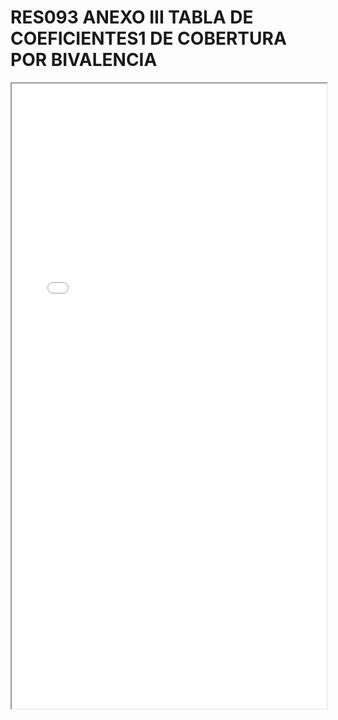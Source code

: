 
# RES093 ANEXO III TABLA DE COEFICIENTES1 DE COBERTURA POR BIVALENCIA

<iframe src="../RES093 ANEXO III TABLA DE COEFICIENTES1 DE COBERTURA POR BIVALENCIA.pdf" width="100%" height="1000px"></iframe>

